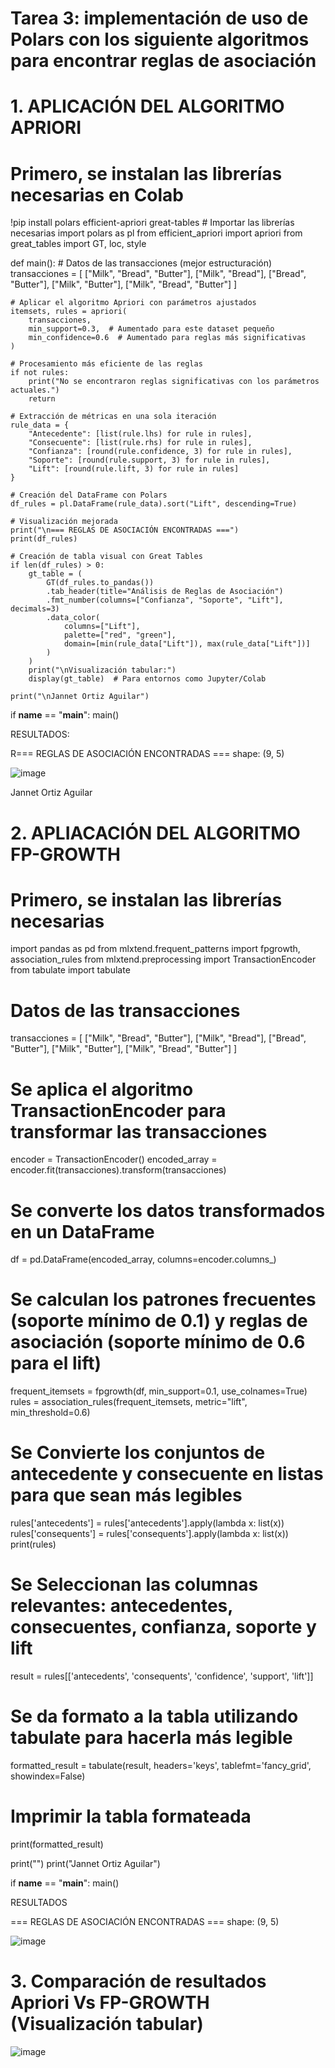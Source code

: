 # Tarea 3: implementación de uso de Polars con los siguiente algoritmos para encontrar reglas de asociación

# 1. APLICACIÓN DEL ALGORITMO APRIORI

# Primero, se instalan las librerías necesarias en Colab
  !pip install polars efficient-apriori great-tables
     # Importar las librerías necesarias
import polars as pl
from efficient_apriori import apriori
from great_tables import GT, loc, style

def main():
    # Datos de las transacciones (mejor estructuración)
    transacciones = [
        ["Milk", "Bread", "Butter"],
        ["Milk", "Bread"],
        ["Bread", "Butter"],
        ["Milk", "Butter"],
        ["Milk", "Bread", "Butter"]
    ]
    
    # Aplicar el algoritmo Apriori con parámetros ajustados
    itemsets, rules = apriori(
        transacciones, 
        min_support=0.3,  # Aumentado para este dataset pequeño
        min_confidence=0.6  # Aumentado para reglas más significativas
    )
    
    # Procesamiento más eficiente de las reglas
    if not rules:
        print("No se encontraron reglas significativas con los parámetros actuales.")
        return
    
    # Extracción de métricas en una sola iteración
    rule_data = {
        "Antecedente": [list(rule.lhs) for rule in rules],
        "Consecuente": [list(rule.rhs) for rule in rules],
        "Confianza": [round(rule.confidence, 3) for rule in rules],
        "Soporte": [round(rule.support, 3) for rule in rules],
        "Lift": [round(rule.lift, 3) for rule in rules]
    }
    
    # Creación del DataFrame con Polars
    df_rules = pl.DataFrame(rule_data).sort("Lift", descending=True)
    
    # Visualización mejorada
    print("\n=== REGLAS DE ASOCIACIÓN ENCONTRADAS ===")
    print(df_rules)
    
    # Creación de tabla visual con Great Tables
    if len(df_rules) > 0:
        gt_table = (
            GT(df_rules.to_pandas())
            .tab_header(title="Análisis de Reglas de Asociación")
            .fmt_number(columns=["Confianza", "Soporte", "Lift"], decimals=3)
            .data_color(
                columns=["Lift"],
                palette=["red", "green"],
                domain=[min(rule_data["Lift"]), max(rule_data["Lift"])]
            )
        )
        print("\nVisualización tabular:")
        display(gt_table)  # Para entornos como Jupyter/Colab
    
    print("\nJannet Ortiz Aguilar")

if __name__ == "__main__":
    main()

RESULTADOS: 

R=== REGLAS DE ASOCIACIÓN ENCONTRADAS ===
shape: (9, 5)

![image](https://github.com/user-attachments/assets/d798bc8f-0b7b-4ae0-8bd5-1803a2c10a3f)


Jannet Ortiz Aguilar


# 2. APLIACACIÓN DEL ALGORITMO FP-GROWTH
# Primero,  se instalan las librerías necesarias
 import pandas as pd
from mlxtend.frequent_patterns import fpgrowth, association_rules
from mlxtend.preprocessing import TransactionEncoder
from tabulate import tabulate

# Datos de las transacciones
transacciones = [
    ["Milk", "Bread", "Butter"],
    ["Milk", "Bread"],
    ["Bread", "Butter"],
    ["Milk", "Butter"],
    ["Milk", "Bread", "Butter"]
]

# Se aplica el algoritmo TransactionEncoder para transformar las transacciones
encoder = TransactionEncoder()
encoded_array = encoder.fit(transacciones).transform(transacciones)

# Se converte los datos transformados en un DataFrame
df = pd.DataFrame(encoded_array, columns=encoder.columns_)

# Se calculan los patrones frecuentes (soporte mínimo de 0.1) y reglas de asociación (soporte mínimo de 0.6 para el lift)
frequent_itemsets = fpgrowth(df, min_support=0.1, use_colnames=True)
rules = association_rules(frequent_itemsets, metric="lift", min_threshold=0.6)

# Se Convierte los conjuntos de antecedente y consecuente en listas para que sean más legibles
rules['antecedents'] = rules['antecedents'].apply(lambda x: list(x))
rules['consequents'] = rules['consequents'].apply(lambda x: list(x))
print(rules)

# Se Seleccionan las columnas relevantes: antecedentes, consecuentes, confianza, soporte y lift
result = rules[['antecedents', 'consequents', 'confidence', 'support', 'lift']]

# Se da formato a la tabla utilizando tabulate para hacerla más legible
formatted_result = tabulate(result, headers='keys', tablefmt='fancy_grid', showindex=False)

# Imprimir la tabla formateada
print(formatted_result)
    
print("")
print("Jannet Ortiz Aguilar")

if __name__ == "__main__":
    main()

RESULTADOS

=== REGLAS DE ASOCIACIÓN ENCONTRADAS ===
shape: (9, 5)

![image](https://github.com/user-attachments/assets/9c296eb1-0b92-436b-a97e-60080b43d39d)


# 3. Comparación de resultados Apriori Vs FP-GROWTH (Visualización tabular)

![image](https://github.com/user-attachments/assets/4857f34f-4a86-437e-b4d1-6c2b7134ca51)

